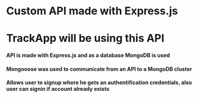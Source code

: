 
# Custom API made with Express.js
# TrackApp will be using this API


#### API is made with Express.js and as a database MongoDB is used
#### Mongooose was used to communicate from an API to a MongoDB cluster
#### Allows user to signup where he gets an authentification credentials, also user can signin if account already exists
